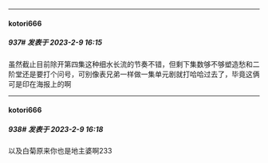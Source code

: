
*****

####  kotori666  
##### 937#       发表于 2023-2-9 16:15

虽然截止目前除开第四集这种细水长流的节奏不错，但剩下集数够不够塑造愁和二阶堂还是要打个问号，可别像表兄弟一样做一集单元剧就打哈哈过去了，毕竟这俩可是印在海报上的啊

*****

####  kotori666  
##### 938#       发表于 2023-2-9 16:18

以及白菊原来你也是地主婆啊233

